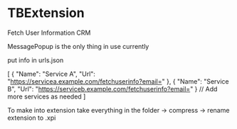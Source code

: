 # TBExtension
Fetch User Information CRM

MessagePopup is the only thing in use currently

put info in urls.json

[
    {
        "Name": "Service A",
        "Url": "https://servicea.example.com/fetchuserinfo?email="
    },
    {
        "Name": "Service B",
        "Url": "https://serviceb.example.com/fetchuserinfo?email="
    }
    // Add more services as needed
]

To make into extension take everything in the folder -> compress -> rename extension to .xpi
